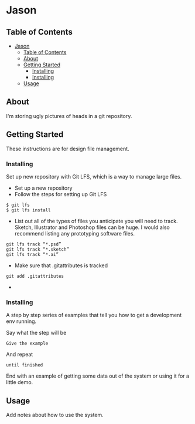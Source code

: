 # Jason

## Table of Contents

- [Jason](#jason)
  - [Table of Contents](#table-of-contents)
  - [About ](#about)
  - [Getting Started ](#getting-started)
    - [Installing](#installing)
    - [Installing](#installing-1)
  - [Usage ](#usage)

## About <a name = "about"></a>

I'm storing ugly pictures of heads in a git repository.

## Getting Started <a name = "getting_started"></a>

These instructions are for design file management.

### Installing

Set up new repository with Git LFS, which is a way to manage large files.

* Set up a new repository
* Follow the steps for setting up Git LFS
```
$ git lfs
$ git lfs install
```
* List out all of the types of files you anticipate you will need to track. Sketch, Illustrator and Photoshop files can be huge. I would also recommend listing any prototyping software files.
```
git lfs track “*.psd”
git lfs track “*.sketch”
git lfs track “*.ai”
```
* Make sure that .gitattributes is tracked
```
git add .gitattributes
```
* 

### Installing

A step by step series of examples that tell you how to get a development env running.

Say what the step will be

```
Give the example
```

And repeat

```
until finished
```

End with an example of getting some data out of the system or using it for a little demo.

## Usage <a name = "usage"></a>

Add notes about how to use the system.
